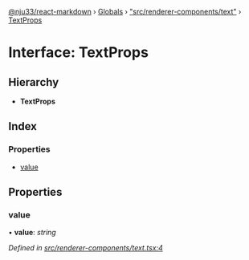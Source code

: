 [@nju33/react-markdown](../README.md) › [Globals](../globals.md) › ["src/renderer-components/text"](../modules/_src_renderer_components_text_.md) › [TextProps](_src_renderer_components_text_.textprops.md)

# Interface: TextProps

## Hierarchy

* **TextProps**

## Index

### Properties

* [value](_src_renderer_components_text_.textprops.md#value)

## Properties

###  value

• **value**: *string*

*Defined in [src/renderer-components/text.tsx:4](https://github.com/nju33/react-markdown/blob/7fe748e/src/renderer-components/text.tsx#L4)*
